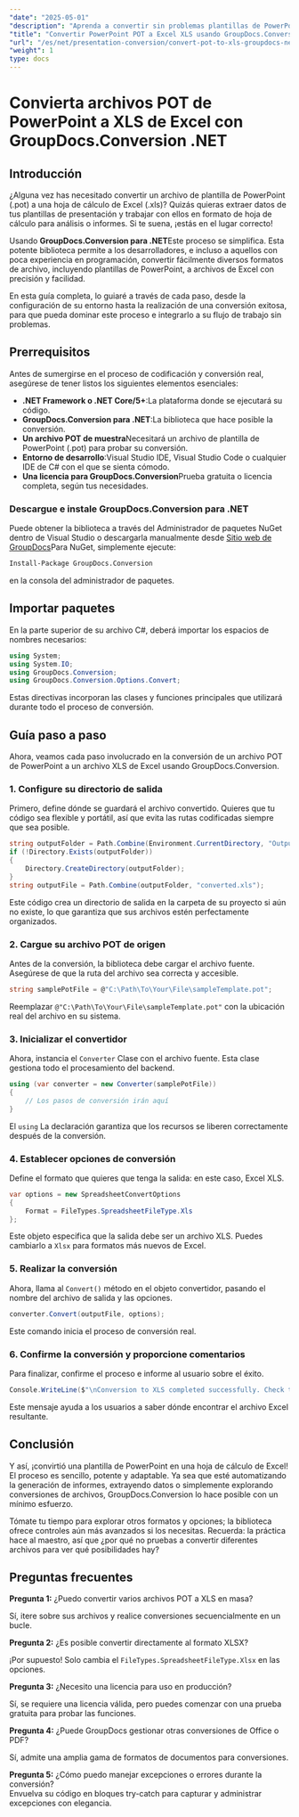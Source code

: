 ```yaml
---
"date": "2025-05-01"
"description": "Aprenda a convertir sin problemas plantillas de PowerPoint (.POT) en hojas de cálculo de Excel (.XLS) utilizando la potente API GroupDocs.Conversion en .NET."
"title": "Convertir PowerPoint POT a Excel XLS usando GroupDocs.Conversion .NET"
"url": "/es/net/presentation-conversion/convert-pot-to-xls-groupdocs-net/"
"weight": 1
type: docs
---
```

# Convierta archivos POT de PowerPoint a XLS de Excel con GroupDocs.Conversion .NET

## Introducción

¿Alguna vez has necesitado convertir un archivo de plantilla de PowerPoint (.pot) a una hoja de cálculo de Excel (.xls)? Quizás quieras extraer datos de tus plantillas de presentación y trabajar con ellos en formato de hoja de cálculo para análisis o informes. Si te suena, ¡estás en el lugar correcto! 

Usando **GroupDocs.Conversion para .NET**Este proceso se simplifica. Esta potente biblioteca permite a los desarrolladores, e incluso a aquellos con poca experiencia en programación, convertir fácilmente diversos formatos de archivo, incluyendo plantillas de PowerPoint, a archivos de Excel con precisión y facilidad.

En esta guía completa, lo guiaré a través de cada paso, desde la configuración de su entorno hasta la realización de una conversión exitosa, para que pueda dominar este proceso e integrarlo a su flujo de trabajo sin problemas.

## Prerrequisitos

Antes de sumergirse en el proceso de codificación y conversión real, asegúrese de tener listos los siguientes elementos esenciales:

- **.NET Framework o .NET Core/5+**:La plataforma donde se ejecutará su código.
- **GroupDocs.Conversion para .NET**:La biblioteca que hace posible la conversión.
- **Un archivo POT de muestra**Necesitará un archivo de plantilla de PowerPoint (.pot) para probar su conversión.
- **Entorno de desarrollo**:Visual Studio IDE, Visual Studio Code o cualquier IDE de C# con el que se sienta cómodo.
- **Una licencia para GroupDocs.Conversion**Prueba gratuita o licencia completa, según tus necesidades.

### Descargue e instale GroupDocs.Conversion para .NET

Puede obtener la biblioteca a través del Administrador de paquetes NuGet dentro de Visual Studio o descargarla manualmente desde [Sitio web de GroupDocs](https://releases.groupdocs.com/conversion/net/)Para NuGet, simplemente ejecute:

```bash
Install-Package GroupDocs.Conversion
```

en la consola del administrador de paquetes.

## Importar paquetes

En la parte superior de su archivo C#, deberá importar los espacios de nombres necesarios:

```csharp
using System;
using System.IO;
using GroupDocs.Conversion;
using GroupDocs.Conversion.Options.Convert;
```

Estas directivas incorporan las clases y funciones principales que utilizará durante todo el proceso de conversión.

## Guía paso a paso

Ahora, veamos cada paso involucrado en la conversión de un archivo POT de PowerPoint a un archivo XLS de Excel usando GroupDocs.Conversion.

### 1. Configure su directorio de salida

Primero, define dónde se guardará el archivo convertido. Quieres que tu código sea flexible y portátil, así que evita las rutas codificadas siempre que sea posible.

```csharp
string outputFolder = Path.Combine(Environment.CurrentDirectory, "Output");
if (!Directory.Exists(outputFolder))
{
    Directory.CreateDirectory(outputFolder);
}
string outputFile = Path.Combine(outputFolder, "converted.xls");
```

Este código crea un directorio de salida en la carpeta de su proyecto si aún no existe, lo que garantiza que sus archivos estén perfectamente organizados.

### 2. Cargue su archivo POT de origen

Antes de la conversión, la biblioteca debe cargar el archivo fuente. Asegúrese de que la ruta del archivo sea correcta y accesible.

```csharp
string samplePotFile = @"C:\Path\To\Your\File\sampleTemplate.pot";
```

Reemplazar `@"C:\Path\To\Your\File\sampleTemplate.pot"` con la ubicación real del archivo en su sistema.

### 3. Inicializar el convertidor

Ahora, instancia el `Converter` Clase con el archivo fuente. Esta clase gestiona todo el procesamiento del backend.

```csharp
using (var converter = new Converter(samplePotFile))
{
    // Los pasos de conversión irán aquí
}
```

El `using` La declaración garantiza que los recursos se liberen correctamente después de la conversión.

### 4. Establecer opciones de conversión

Define el formato que quieres que tenga la salida: en este caso, Excel XLS.

```csharp
var options = new SpreadsheetConvertOptions
{
    Format = FileTypes.SpreadsheetFileType.Xls
};
```

Este objeto especifica que la salida debe ser un archivo XLS. Puedes cambiarlo a `Xlsx` para formatos más nuevos de Excel.

### 5. Realizar la conversión

Ahora, llama al `Convert()` método en el objeto convertidor, pasando el nombre del archivo de salida y las opciones.

```csharp
converter.Convert(outputFile, options);
```

Este comando inicia el proceso de conversión real.

### 6. Confirme la conversión y proporcione comentarios

Para finalizar, confirme el proceso e informe al usuario sobre el éxito.

```csharp
Console.WriteLine($"\nConversion to XLS completed successfully. Check the output in {outputFolder}");
```

Este mensaje ayuda a los usuarios a saber dónde encontrar el archivo Excel resultante.

## Conclusión

Y así, ¡convirtió una plantilla de PowerPoint en una hoja de cálculo de Excel! El proceso es sencillo, potente y adaptable. Ya sea que esté automatizando la generación de informes, extrayendo datos o simplemente explorando conversiones de archivos, GroupDocs.Conversion lo hace posible con un mínimo esfuerzo.

Tómate tu tiempo para explorar otros formatos y opciones; la biblioteca ofrece controles aún más avanzados si los necesitas. Recuerda: la práctica hace al maestro, así que ¿por qué no pruebas a convertir diferentes archivos para ver qué posibilidades hay?

## Preguntas frecuentes

**Pregunta 1:** ¿Puedo convertir varios archivos POT a XLS en masa?  

Sí, itere sobre sus archivos y realice conversiones secuencialmente en un bucle.

**Pregunta 2:** ¿Es posible convertir directamente al formato XLSX?  

¡Por supuesto! Solo cambia el `FileTypes.SpreadsheetFileType.Xlsx` en las opciones.

**Pregunta 3:** ¿Necesito una licencia para uso en producción?  

Sí, se requiere una licencia válida, pero puedes comenzar con una prueba gratuita para probar las funciones.

**Pregunta 4:** ¿Puede GroupDocs gestionar otras conversiones de Office o PDF?  

Sí, admite una amplia gama de formatos de documentos para conversiones.

**Pregunta 5:** ¿Cómo puedo manejar excepciones o errores durante la conversión?  
Envuelva su código en bloques try-catch para capturar y administrar excepciones con elegancia.